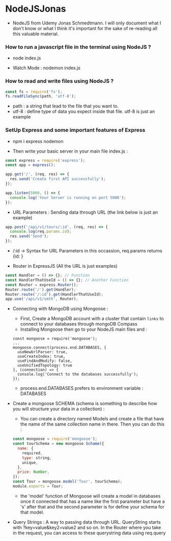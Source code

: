 # NodeJSJonas

- NodeJS from Udemy Jonas Schmedtmann. I will only document what I don't know or what I think it's important for the sake of re-reading all this valuable material.

### How to run a javascript file in the terminal using NodeJS ?

- node index.js

- Watch Mode : nodemon index.js

### How to read and write files using NodeJS ?

```javascript
const fs = require('fs');
fs.readFileSync(path, 'utf-8');
```

- path : a string that lead to the file that you want to.
- utf-8 : define type of data you expect inside that file. utf-8 is just an example

### SetUp Express and some important features of Express

- npm i express nodemon

- Then write your basic server in your main file index.js :

```javascript
const express = require('express');
const app = express();

app.get('/', (req, res) => {
  res.send('Create first API successfully');
});

app.listen(5000, () => {
  console.log('Your Server is running on port 5000');
});
```

- URL Parameters : Sending data through URL (the link below is just an example)

```javascript
app.post('/api/v1/tours/:id', (req, res) => {
  console.log(req.params.id);
  res.send('Send');
});
```

- /:id -> Syntax for URL Parameters in this occassion, req.params returns {id: }

- Router in ExpressJS (All the URL is just examples)

```javascript
const Handler = () => {}; // Function
const HandlerThatUseId = () => {}; // Another Function
const Router = express.Router();
Router.route('/').get(Handler);
Router.route('/:id').get(HandlerThatUseId);
app.use('/api/v1/smth', Router);
```

- Connecting with MongoDB using Mongoose :

  - First, Create a MongoDB account with a cluster that contain `links` to connect to your databases through mongoDB Compass
  - Installing Mongoose then go to your NodeJS main files and :

  ```
  const mongoose = require('mongoose');
  ...
  mongoose.connect(process.end.DATABASES, {
    useNewUrlParser: true,
    useCreateIndex: true,
    useFindAndModify: false,
    useUnifiedTopology: true
  }, (connection) => {
    console.log('Connect to the databases successfully');
  });
  ```

  - process.end.DATABASES prefers to environment variable : DATABASES

- Create a mongoose SCHEMA (schema is something to describe how you will structure your data in a collection) :

  - You can create a directory named Models and create a file that have the name of the same collection name in there. Then you can do this :

  ```javascript
  const mongoose = require('mongoose');
  const tourSchema = new mongoose.Schame({
    name: {
      required,
      type: string,
      unique,
    },
    price: Number,
  });
  const Tour = mongoose.model('Tour', tourSchema);
  module.exports = Tour;
  ```

  - the 'model' function of Mongoose will create a model in databases once it connected that has a name like the first parameter but have a 's' after that and the second parameter is for define your schema for that model.

- Query Strings : A way to passing data through URL. QueryString starts with ?key=value&key2=value2 and so on. In the Router where you take in the request, you can access to these querystring data using req.query
